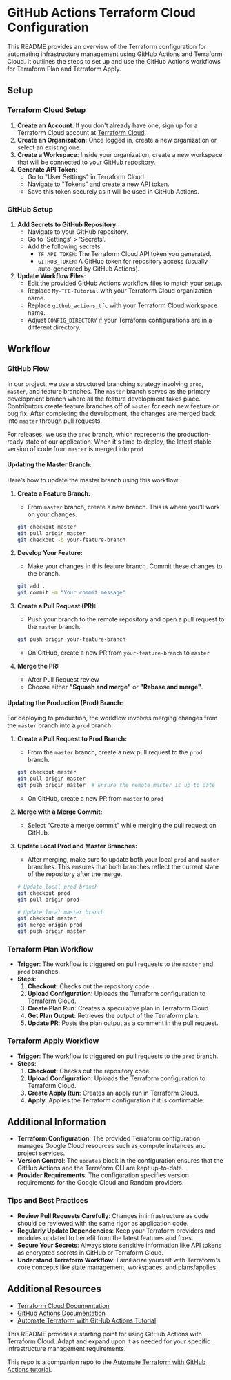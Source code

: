 # GitHub Actions Terraform Cloud Configuration

This README provides an overview of the Terraform configuration for automating infrastructure management using GitHub Actions and Terraform Cloud. It outlines the steps to set up and use the GitHub Actions workflows for Terraform Plan and Terraform Apply.

## Setup

### Terraform Cloud Setup
1. **Create an Account**: If you don't already have one, sign up for a Terraform Cloud account at [Terraform Cloud](https://app.terraform.io/).
2. **Create an Organization**: Once logged in, create a new organization or select an existing one.
3. **Create a Workspace**: Inside your organization, create a new workspace that will be connected to your GitHub repository.
4. **Generate API Token**: 
   - Go to "User Settings" in Terraform Cloud.
   - Navigate to "Tokens" and create a new API token.
   - Save this token securely as it will be used in GitHub Actions.

### GitHub Setup
1. **Add Secrets to GitHub Repository**: 
   - Navigate to your GitHub repository.
   - Go to 'Settings' > 'Secrets'.
   - Add the following secrets:
     - `TF_API_TOKEN`: The Terraform Cloud API token you generated.
     - `GITHUB_TOKEN`: A GitHub token for repository access (usually auto-generated by GitHub Actions).
2. **Update Workflow Files**: 
   - Edit the provided GitHub Actions workflow files to match your setup.
   - Replace `My-TFC-Tutorial` with your Terraform Cloud organization name.
   - Replace `github_actions_tfc` with your Terraform Cloud workspace name.
   - Adjust `CONFIG_DIRECTORY` if your Terraform configurations are in a different directory.

## Workflow
 ### GitHub Flow
 In our project, we use a structured branching strategy involving `prod`, `master`, and feature branches. The `master` branch serves as the primary development branch where all the feature development takes place. Contributors create feature branches off of `master` for each new feature or bug fix. After completing the development, the changes are merged back into `master` through pull requests.

For releases, we use the `prod` branch, which represents the production-ready state of our application. When it's time to deploy, the latest stable version of code from `master` is merged into `prod`


 #### Updating the Master Branch:

 Here’s how to update the master branch using this workflow:

 1. **Create a Feature Branch:**
    - From  `master` branch, create a new branch. This is where you'll work on your changes.
    ```bash
    git checkout master
    git pull origin master
    git checkout -b your-feature-branch
    ```

 2. **Develop Your Feature:**
    - Make your changes in this feature branch. Commit these changes to the branch.
    ```bash
    git add .
    git commit -m "Your commit message"
    ```

 3. **Create a Pull Request (PR):**
    - Push your branch to the remote repository and open a pull request to the `master` branch.
    ```bash
    git push origin your-feature-branch
    ```
    - On GitHub, create a new PR from `your-feature-branch` to `master` 

 4. **Merge the PR:**
    - After Pull Request review
    - Choose either **"Squash and merge"** or **"Rebase and merge"**.

 #### Updating the Production (Prod) Branch: 

 For deploying to production, the workflow involves merging changes from the `master` branch into a `prod` branch. 

 1. **Create a Pull Request to Prod Branch:** 
    - From the `master` branch, create a new pull request to the `prod` branch. 
    ```bash 
    git checkout master 
    git pull origin master 
    git push origin master  # Ensure the remote master is up to date 
    ``` 
    - On GitHub, create a new PR from `master` to `prod` 

 2. **Merge with a Merge Commit:** 
    - Select "Create a merge commit" while merging the pull request on GitHub.

 3. **Update Local Prod and Master Branches:** 
    - After merging, make sure to update both your local `prod` and `master` branches. This ensures that both branches reflect the current state of the repository after the merge. 
    ```bash 
    # Update local prod branch 
    git checkout prod 
    git pull origin prod 

    # Update local master branch 
    git checkout master 
    git merge origin prod 
    git push origin master 
    ``` 


### Terraform Plan Workflow
- **Trigger**: The workflow is triggered on pull requests to the `master` and `prod` branches.
- **Steps**:
  1. **Checkout**: Checks out the repository code.
  2. **Upload Configuration**: Uploads the Terraform configuration to Terraform Cloud.
  3. **Create Plan Run**: Creates a speculative plan in Terraform Cloud.
  4. **Get Plan Output**: Retrieves the output of the Terraform plan.
  5. **Update PR**: Posts the plan output as a comment in the pull request.

### Terraform Apply Workflow
- **Trigger**: The workflow is triggered on pull requests to the `prod` branch.
- **Steps**:
  1. **Checkout**: Checks out the repository code.
  2. **Upload Configuration**: Uploads the Terraform configuration to Terraform Cloud.
  3. **Create Apply Run**: Creates an apply run in Terraform Cloud.
  4. **Apply**: Applies the Terraform configuration if it is confirmable.

## Additional Information
- **Terraform Configuration**: The provided Terraform configuration manages Google Cloud resources such as compute instances and project services.
- **Version Control**: The `updates` block in the configuration ensures that the
GitHub Actions and the Terraform CLI are kept up-to-date.
- **Provider Requirements**: The configuration specifies version requirements for the Google Cloud and Random providers.

### Tips and Best Practices
- **Review Pull Requests Carefully**: Changes in infrastructure as code should be reviewed with the same rigor as application code.
- **Regularly Update Dependencies**: Keep your Terraform providers and modules updated to benefit from the latest features and fixes.
- **Secure Your Secrets**: Always store sensitive information like API tokens as encrypted secrets in GitHub or Terraform Cloud.
- **Understand Terraform Workflow**: Familiarize yourself with Terraform's core concepts like state management, workspaces, and plans/applies.


## Additional Resources
- [Terraform Cloud Documentation](https://www.terraform.io/cloud-docs)
- [GitHub Actions Documentation](https://docs.github.com/en/actions)
- [Automate Terraform with GitHub Actions Tutorial](https://developer.hashicorp.com/terraform/tutorials/automation/github-actions)

This README provides a starting point for using GitHub Actions with Terraform Cloud. Adapt and expand upon it as needed for your specific infrastructure management requirements.


This repo is a companion repo to the [Automate Terraform with GitHub Actions tutorial](https://developer.hashicorp.com/terraform/tutorials/automation/github-actions).

